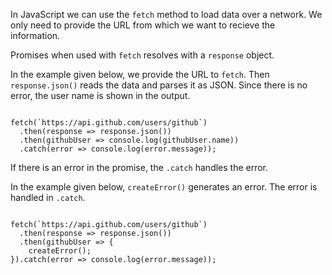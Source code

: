In JavaScript we can
use the `fetch` method
to load data over a network.
We only need to provide
the URL from which we want
to recieve the information.

Promises when used with `fetch`
resolves with a `response` object.

In the example given below,
we provide the URL to `fetch`.
Then `response.json()` reads the data
and
parses it as JSON.
Since there is no error,
the user name is shown in the output.

<Editor lang="javascript">
<code>
fetch(`https://api.github.com/users/github`)
  .then(response => response.json())
  .then(githubUser => console.log(githubUser.name))
  .catch(error => console.log(error.message));
</code>
</Editor>

If there is an error in the promise,
the `.catch` handles the error.

In the example given below,
`createError()` generates
an error.
The error is handled in `.catch`.

<Editor lang="javascript">
<code>
fetch(`https://api.github.com/users/github`)
  .then(response => response.json())
  .then(githubUser => {
    createError();
}).catch(error => console.log(error.message));
</code>
</Editor>
